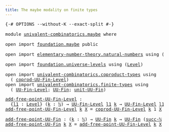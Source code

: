 ```yaml
---
title: The maybe modality on finite types
---
```


<pre class="Agda"><a id="60" class="Symbol">{-#</a> <a id="64" class="Keyword">OPTIONS</a> <a id="72" class="Pragma">--without-K</a> <a id="84" class="Pragma">--exact-split</a> <a id="98" class="Symbol">#-}</a>

<a id="103" class="Keyword">module</a> <a id="110" href="univalent-combinatorics.maybe.html" class="Module">univalent-combinatorics.maybe</a> <a id="140" class="Keyword">where</a>

<a id="147" class="Keyword">open</a> <a id="152" class="Keyword">import</a> <a id="159" href="foundation.maybe.html" class="Module">foundation.maybe</a> <a id="176" class="Keyword">public</a>

<a id="184" class="Keyword">open</a> <a id="189" class="Keyword">import</a> <a id="196" href="elementary-number-theory.natural-numbers.html" class="Module">elementary-number-theory.natural-numbers</a> <a id="237" class="Keyword">using</a> <a id="243" class="Symbol">(</a><a id="244" href="elementary-number-theory.natural-numbers.html#1548" class="Datatype">ℕ</a><a id="245" class="Symbol">;</a> <a id="247" href="elementary-number-theory.natural-numbers.html#1569" class="InductiveConstructor">zero-ℕ</a><a id="253" class="Symbol">;</a> <a id="255" href="elementary-number-theory.natural-numbers.html#1582" class="InductiveConstructor">succ-ℕ</a><a id="261" class="Symbol">)</a>

<a id="264" class="Keyword">open</a> <a id="269" class="Keyword">import</a> <a id="276" href="foundation.universe-levels.html" class="Module">foundation.universe-levels</a> <a id="303" class="Keyword">using</a> <a id="309" class="Symbol">(</a><a id="310" href="Agda.Primitive.html#597" class="Postulate">Level</a><a id="315" class="Symbol">)</a>

<a id="318" class="Keyword">open</a> <a id="323" class="Keyword">import</a> <a id="330" href="univalent-combinatorics.coproduct-types.html" class="Module">univalent-combinatorics.coproduct-types</a> <a id="370" class="Keyword">using</a>
  <a id="378" class="Symbol">(</a> <a id="380" href="univalent-combinatorics.coproduct-types.html#5932" class="Function">coprod-UU-Fin-Level</a><a id="399" class="Symbol">)</a>
<a id="401" class="Keyword">open</a> <a id="406" class="Keyword">import</a> <a id="413" href="univalent-combinatorics.finite-types.html" class="Module">univalent-combinatorics.finite-types</a> <a id="450" class="Keyword">using</a>
  <a id="458" class="Symbol">(</a> <a id="460" href="univalent-combinatorics.finite-types.html#5390" class="Function">UU-Fin-Level</a><a id="472" class="Symbol">;</a> <a id="474" href="univalent-combinatorics.finite-types.html#5857" class="Function">UU-Fin</a><a id="480" class="Symbol">;</a> <a id="482" href="univalent-combinatorics.finite-types.html#8975" class="Function">unit-UU-Fin</a><a id="493" class="Symbol">)</a>
</pre>
<pre class="Agda"><a id="add-free-point-UU-Fin-Level"></a><a id="508" href="univalent-combinatorics.maybe.html#508" class="Function">add-free-point-UU-Fin-Level</a> <a id="536" class="Symbol">:</a>
  <a id="540" class="Symbol">{</a><a id="541" href="univalent-combinatorics.maybe.html#541" class="Bound">l1</a> <a id="544" class="Symbol">:</a> <a id="546" href="Agda.Primitive.html#597" class="Postulate">Level</a><a id="551" class="Symbol">}</a> <a id="553" class="Symbol">(</a><a id="554" href="univalent-combinatorics.maybe.html#554" class="Bound">k</a> <a id="556" class="Symbol">:</a> <a id="558" href="elementary-number-theory.natural-numbers.html#1548" class="Datatype">ℕ</a><a id="559" class="Symbol">)</a> <a id="561" class="Symbol">→</a> <a id="563" href="univalent-combinatorics.finite-types.html#5390" class="Function">UU-Fin-Level</a> <a id="576" href="univalent-combinatorics.maybe.html#541" class="Bound">l1</a> <a id="579" href="univalent-combinatorics.maybe.html#554" class="Bound">k</a> <a id="581" class="Symbol">→</a> <a id="583" href="univalent-combinatorics.finite-types.html#5390" class="Function">UU-Fin-Level</a> <a id="596" href="univalent-combinatorics.maybe.html#541" class="Bound">l1</a> <a id="599" class="Symbol">(</a><a id="600" href="elementary-number-theory.natural-numbers.html#1582" class="InductiveConstructor">succ-ℕ</a> <a id="607" href="univalent-combinatorics.maybe.html#554" class="Bound">k</a><a id="608" class="Symbol">)</a>
<a id="610" href="univalent-combinatorics.maybe.html#508" class="Function">add-free-point-UU-Fin-Level</a> <a id="638" href="univalent-combinatorics.maybe.html#638" class="Bound">k</a> <a id="640" href="univalent-combinatorics.maybe.html#640" class="Bound">X</a> <a id="642" class="Symbol">=</a> <a id="644" href="univalent-combinatorics.coproduct-types.html#5932" class="Function">coprod-UU-Fin-Level</a> <a id="664" href="univalent-combinatorics.maybe.html#638" class="Bound">k</a> <a id="666" class="Number">1</a> <a id="668" href="univalent-combinatorics.maybe.html#640" class="Bound">X</a> <a id="670" href="univalent-combinatorics.finite-types.html#8975" class="Function">unit-UU-Fin</a>

<a id="add-free-point-UU-Fin"></a><a id="683" href="univalent-combinatorics.maybe.html#683" class="Function">add-free-point-UU-Fin</a> <a id="705" class="Symbol">:</a> <a id="707" class="Symbol">(</a><a id="708" href="univalent-combinatorics.maybe.html#708" class="Bound">k</a> <a id="710" class="Symbol">:</a> <a id="712" href="elementary-number-theory.natural-numbers.html#1548" class="Datatype">ℕ</a><a id="713" class="Symbol">)</a> <a id="715" class="Symbol">→</a> <a id="717" href="univalent-combinatorics.finite-types.html#5857" class="Function">UU-Fin</a> <a id="724" href="univalent-combinatorics.maybe.html#708" class="Bound">k</a> <a id="726" class="Symbol">→</a> <a id="728" href="univalent-combinatorics.finite-types.html#5857" class="Function">UU-Fin</a> <a id="735" class="Symbol">(</a><a id="736" href="elementary-number-theory.natural-numbers.html#1582" class="InductiveConstructor">succ-ℕ</a> <a id="743" href="univalent-combinatorics.maybe.html#708" class="Bound">k</a><a id="744" class="Symbol">)</a>
<a id="746" href="univalent-combinatorics.maybe.html#683" class="Function">add-free-point-UU-Fin</a> <a id="768" href="univalent-combinatorics.maybe.html#768" class="Bound">k</a> <a id="770" href="univalent-combinatorics.maybe.html#770" class="Bound">X</a> <a id="772" class="Symbol">=</a> <a id="774" href="univalent-combinatorics.maybe.html#508" class="Function">add-free-point-UU-Fin-Level</a> <a id="802" href="univalent-combinatorics.maybe.html#768" class="Bound">k</a> <a id="804" href="univalent-combinatorics.maybe.html#770" class="Bound">X</a>
</pre>